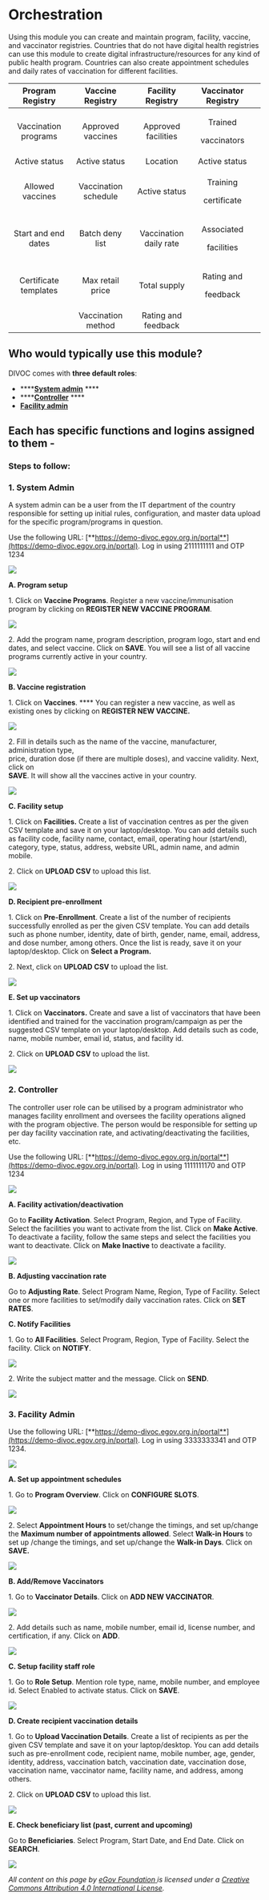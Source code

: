 # Orchestration

Using this module you can create and maintain program, facility, vaccine, and vaccinator registries. Countries that do not have digital health registries can use this module to create digital infrastructure/resources for any kind of public health program. Countries can also create appointment schedules and daily rates of vaccination for different facilities.

|    Program Registry   |   Vaccine Registry   |    Facility Registry   |         Vaccinator Registry         |   |
| :-------------------: | :------------------: | :--------------------: | :---------------------------------: | - |
|  Vaccination programs |   Approved vaccines  |   Approved facilities  |  <p>Trained </p><p>vaccinators</p>  |   |
|     Active status     |     Active status    |        Location        |            Active status            |   |
|    Allowed vaccines   | Vaccination schedule |      Active status     |  <p>Training </p><p>certificate</p> |   |
|  Start and end dates  |    Batch deny list   | Vaccination daily rate | <p>Associated </p><p>facilities</p> |   |
| Certificate templates |   Max retail price   |      Total supply      |  <p>Rating and </p><p>feedback</p>  |   |
|                       |  Vaccination method  |   Rating and feedback  |                                     |   |

## Who would typically use this module?&#x20;

DIVOC comes with **three default roles**:

* ****[**System admin**](orchestration.md#1.-system-admin) ****&#x20;
* ****[**Controller**](orchestration.md#2.-controller) ****&#x20;
* ****[**Facility admin**](orchestration.md#3.-facility-admin)****

## Each has specific functions and logins assigned to them -&#x20;

### Steps to follow:

### **1. System Admin**&#x20;

A system admin can be a user from the IT department of the country responsible for setting up initial rules, configuration, and master data upload for the specific program/programs in question.

Use the following URL: [**https://demo-divoc.egov.org.in/portal**](https://demo-divoc.egov.org.in/portal). Log in using 2111111111 and OTP 1234

![](<../.gitbook/assets/Screenshot 2022-01-03 at 2.05.22 PM.png>)

**A. Program setup**

1\. Click on **Vaccine Programs**. Register a new vaccine/immunisation program by clicking on **REGISTER NEW VACCINE PROGRAM**.

![](<../.gitbook/assets/Screenshot 2022-01-03 at 2.07.30 PM (1).png>)

2\.  Add the program name, program description, program logo, start and end dates, and select vaccine. Click on **SAVE**. You will see a list of all vaccine programs currently active in your country.

![](<../.gitbook/assets/Screenshot 2022-01-03 at 2.09.29 PM.png>)

**B. Vaccine registration**

1\. Click on **Vaccines**. **** You can register a new vaccine, as well as existing ones by clicking on **REGISTER NEW VACCINE.**

![](<../.gitbook/assets/Screenshot 2022-01-03 at 2.10.54 PM.png>)

2\. Fill in details such as the name of the vaccine, manufacturer, administration type,\
price, duration dose (if there are multiple doses), and vaccine validity. Next, click on\
**SAVE**. It will show all the vaccines active in your country.

![](<../.gitbook/assets/Screenshot 2021-12-07 at 1.13.40 PM.png>)

**C. Facility setup**

1\. Click on **Facilities.** Create a list of vaccination centres as per the given CSV template and save it on your laptop/desktop. You can add details such as facility code, facility name, contact, email, operating hour (start/end), category, type, status, address, website URL, admin name, and admin mobile.

2\. Click on **UPLOAD CSV** to upload this list.

![](<../.gitbook/assets/Screenshot 2022-01-03 at 2.12.24 PM.png>)

**D. Recipient pre-enrollment**

1\. Click on **Pre-Enrollment**. Create a list of the number of recipients successfully enrolled as per the given CSV template. You can add details such as phone number, identity, date of birth, gender, name, email, address, and dose number, among others. Once the list is ready, save it on your laptop/desktop. Click on **Select a Program.**

2\. Next, click on **UPLOAD CSV** to upload the list.

![](<../.gitbook/assets/Screenshot 2022-01-03 at 2.13.56 PM.png>)

**E. Set up vaccinators**

1\. Click on **Vaccinators.** Create and save a list of vaccinators that have been identified and trained for the vaccination program/campaign as per the suggested CSV template on your  laptop/desktop. Add details such as code, name, mobile number, email id, status, and facility id.

2\. Click on **UPLOAD CSV** to upload the list.

![](<../.gitbook/assets/Screenshot 2022-01-03 at 2.15.10 PM.png>)

### 2. Controller&#x20;

The controller user role can be utilised by a program administrator who manages facility enrollment and oversees the facility operations aligned with the program objective. The person would be responsible for setting up per day facility vaccination rate, and activating/deactivating the facilities, etc.

Use the following URL: [**https://demo-divoc.egov.org.in/portal**](https://demo-divoc.egov.org.in/portal). Log in using 1111111170 and OTP 1234

![](<../.gitbook/assets/Screenshot 2022-01-03 at 2.17.29 PM.png>)

**A. Facility activation/deactivation**&#x20;

Go to **Facility Activation**. Select Program, Region, and Type of Facility. Select the facilities you want to activate from the list. Click on **Make Active**. To deactivate a facility, follow the same steps and select the facilities you want to deactivate. Click on **Make Inactive** to deactivate a facility.

![](<../.gitbook/assets/Screenshot 2022-01-03 at 2.19.51 PM.png>)

**B. Adjusting vaccination rate**

Go to **Adjusting Rate**. Select Program Name, Region, Type of Facility. Select one or more facilities to set/modify daily vaccination rates. Click on **SET RATES**.

**C. Notify Facilities**

1\. Go to **All Facilities**. Select Program, Region, Type of Facility. Select the facility. Click on **NOTIFY**.

![](<../.gitbook/assets/Screenshot 2022-01-03 at 2.21.44 PM.png>)

2\. Write the subject matter and the message. Click on **SEND**.

![](<../.gitbook/assets/Screenshot 2022-01-03 at 2.22.37 PM.png>)

### 3. Facility Admin

Use the following URL: [**https://demo-divoc.egov.org.in/portal**](https://demo-divoc.egov.org.in/portal). Log in using 3333333341 and OTP 1234.

![](<../.gitbook/assets/Screenshot 2022-01-03 at 2.23.50 PM.png>)

**A. Set up appointment schedules**

1\. Go to **Program Overview**. Click on **CONFIGURE SLOTS**.

![](<../.gitbook/assets/Screenshot 2022-01-03 at 2.25.11 PM.png>)

2\. Select **Appointment Hours** to set/change the timings, and set up/change the **Maximum number of appointments allowed**. Select **Walk-in Hours** to set up /change the timings, and set up/change the **Walk-in Days**. Click on **SAVE.**

![](<../.gitbook/assets/Screenshot 2021-12-07 at 2.05.07 PM.png>)

**B. Add/Remove Vaccinators**

1\. Go to **Vaccinator Details**. Click on **ADD NEW VACCINATOR**.

![](<../.gitbook/assets/Screenshot 2021-12-07 at 2.07.23 PM.png>)

2\. Add details such as name, mobile number, email id, license number, and certification, if any. Click on **ADD**.

![](<../.gitbook/assets/Screenshot 2021-12-07 at 2.08.31 PM.png>)

**C. Setup facility staff role**

1\. Go to **Role Setup**. Mention role type, name, mobile number, and employee id. Select Enabled to activate status. Click on **SAVE**.

![](<../.gitbook/assets/Screenshot 2021-12-07 at 2.10.12 PM.png>)

**D. Create recipient vaccination details**

1\. Go to **Upload Vaccination Details**. Create a list of recipients as per the given CSV template and save it on your laptop/desktop. You can add details such as pre-enrollment code, recipient name, mobile number, age, gender, identity, address, vaccination batch, vaccination date, vaccination dose, vaccination name, vaccinator name, facility name, and address, among others.

2\. Click on **UPLOAD CSV** to upload this list.

![](<../.gitbook/assets/Screenshot 2021-12-07 at 2.12.01 PM.png>)

**E. Check beneficiary list (past, current and upcoming)**

Go to **Beneficiaries**. Select Program, Start Date, and End Date. Click on **SEARCH**.

![](<../.gitbook/assets/Screenshot 2021-12-07 at 2.14.09 PM.png>)

_All content on this page by_ [_eGov Foundation_ ](https://egov.org.in)_is licensed under a_ [_Creative Commons Attribution 4.0 International License_](http://creativecommons.org/licenses/by/4.0/)_._
